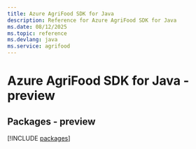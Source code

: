```yaml
---
title: Azure AgriFood SDK for Java
description: Reference for Azure AgriFood SDK for Java
ms.date: 08/12/2025
ms.topic: reference
ms.devlang: java
ms.service: agrifood
---
```

# Azure AgriFood SDK for Java - preview
## Packages - preview
[!INCLUDE [packages](agrifood-index.md)]